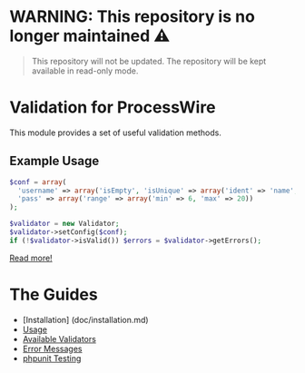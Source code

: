 # WARNING: This repository is no longer maintained :warning:

> This repository will not be updated. The repository will be kept available in read-only mode.

# Validation for ProcessWire

This module provides a set of useful validation methods.

## Example Usage

```php
$conf = array(
  'username' => array('isEmpty', 'isUnique' => array('ident' => 'name', 'sanitize' => 'username')),
  'pass' => array('range' => array('min' => 6, 'max' => 20))
);

$validator = new Validator;
$validator->setConfig($conf);
if (!$validator->isValid()) $errors = $validator->getErrors();
```

[Read more!](doc/examples.md)

# The Guides

- [Installation] (doc/installation.md)
- [Usage](doc/examples.md)
- [Available Validators](doc/validators.md)
- [Error Messages](doc/messages.md)
- [phpunit Testing](doc/phpunit.md)
